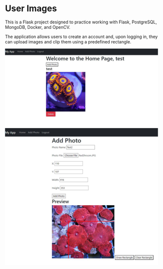# User Images

This is a Flask project designed to practice working with Flask, PostgreSQL, MongoDB, Docker, and OpenCV.

The application allows users to create an account and, upon logging in, they can upload images and clip them using a predefined rectangle.

![Homepage Image](./images/HomePage.JPG)
![Clip Image](./images/ClipImage.JPG)